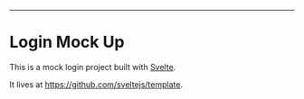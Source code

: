
---

# Login Mock Up

This is a mock login project built with [Svelte](https://svelte.dev). 

It lives at https://github.com/sveltejs/template.


